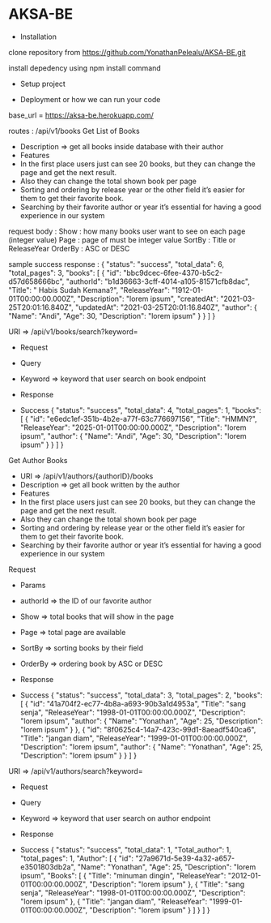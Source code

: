 # AKSA-BE
- Installation

clone repository from https://github.com/YonathanPelealu/AKSA-BE.git

install depedency using npm install command

- Setup project

- Deployment or how we can run your code

base_url = https://aksa-be.herokuapp.com/

routes : /api/v1/books
Get List of Books
- Description => get all books inside database with their author
- Features
- In the first place users just can see 20 books, but they can change the page and
get the next result.
- Also they can change the total shown book per page
- Sorting and ordering by release year or the other field it’s easier for them to get
their favorite book.
- Searching by their favorite author or year it’s essential for having a good
experience in our system

request body :
    Show : how many books user want to see on each page (integer value)
    Page : page of must be integer value
    SortBy : Title or ReleaseYear
    OrderBy : ASC or DESC

sample success response :
{
    "status": "success",
    "total_data": 6,
    "total_pages": 3,
    "books": [
        {
            "id": "bbc9dcec-6fee-4370-b5c2-d57d658666bc",
            "authorId": "b1d36663-3cff-4014-a105-81571cfb8dac",
            "Title": " Habis Sudah Kemana?",
            "ReleaseYear": "1912-01-01T00:00:00.000Z",
            "Description": "lorem ipsum",
            "createdAt": "2021-03-25T20:01:16.840Z",
            "updatedAt": "2021-03-25T20:01:16.840Z",
            "author": {
                "Name": "Andi",
                "Age": 30,
                "Description": "lorem ipsum"
            }
        }
    ]
}

URI => /api/v1/books/search?keyword=
- Request
- Query
- Keyword => keyword that user search on book endpoint

- Response
- Success
    {
    "status": "success",
    "total_data": 4,
    "total_pages": 1,
    "books": [
        {
            "id": "e6edc1ef-351b-4b2e-a77f-63c776697156",
            "Title": "HMMN?",
            "ReleaseYear": "2025-01-01T00:00:00.000Z",
            "Description": "lorem ipsum",
            "author": {
                "Name": "Andi",
                "Age": 30,
                "Description": "lorem ipsum"
            }
        }
    ]
}

Get Author Books
- URI => /api/v1/authors/{authorID}/books
- Description => get all book written by the author
- Features
- In the first place users just can see 20 books, but they can change the page and
get the next result.
- Also they can change the total shown book per page
- Sorting and ordering by release year or the other field it’s easier for them to get
their favorite book.
- Searching by their favorite author or year it’s essential for having a good
experience in our system

Request
- Params
- authorId => the ID of our favorite author
- Show => total books that will show in the page
- Page => total page are available
- SortBy => sorting books by their field
- OrderBy => ordering book by ASC or DESC

- Response
- Success
    {
    "status": "success",
    "total_data": 3,
    "total_pages": 2,
    "books": [
        {
            "id": "41a704f2-ec77-4b8a-a693-90b3a1d4953a",
            "Title": "sang senja",
            "ReleaseYear": "1998-01-01T00:00:00.000Z",
            "Description": "lorem ipsum",
            "author": {
                "Name": "Yonathan",
                "Age": 25,
                "Description": "lorem ipsum"
            }
        },
        {
            "id": "8f0625c4-14a7-423c-99d1-8aeadf540ca6",
            "Title": "jangan diam",
            "ReleaseYear": "1999-01-01T00:00:00.000Z",
            "Description": "lorem ipsum",
            "author": {
                "Name": "Yonathan",
                "Age": 25,
                "Description": "lorem ipsum"
            }
        }
    ]
}

URI => /api/v1/authors/search?keyword=
- Request
- Query
- Keyword => keyword that user search on author endpoint

- Response
- Success
    {
    "status": "success",
    "total_data": 1,
    "Total_author": 1,
    "total_pages": 1,
    "Author": [
        {
            "id": "27a9671d-5e39-4a32-a657-e3501803db2a",
            "Name": "Yonathan",
            "Age": 25,
            "Description": "lorem ipsum",
            "Books": [
                {
                    "Title": "minuman dingin",
                    "ReleaseYear": "2012-01-01T00:00:00.000Z",
                    "Description": "lorem ipsum"
                },
                {
                    "Title": "sang senja",
                    "ReleaseYear": "1998-01-01T00:00:00.000Z",
                    "Description": "lorem ipsum"
                },
                {
                    "Title": "jangan diam",
                    "ReleaseYear": "1999-01-01T00:00:00.000Z",
                    "Description": "lorem ipsum"
                }
            ]
        }
    ]
}
